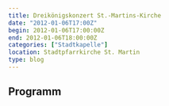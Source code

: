 ```yaml
---
title: Dreikönigskonzert St.-Martins-Kirche
date: "2012-01-06T17:00Z"
begin: 2012-01-06T17:00:00Z
end: 2012-01-06T18:00:00Z
categories: ["Stadtkapelle"]
location: Stadtpfarrkirche St. Martin
type: blog
---
```

## Programm

